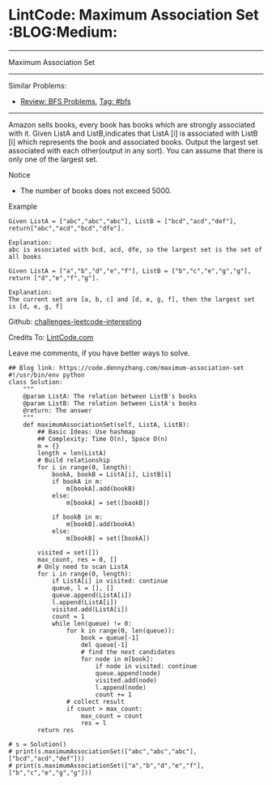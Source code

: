# LintCode: Maximum Association Set     :BLOG:Medium:


---

Maximum Association Set  

---

Similar Problems:  
-   [Review: BFS Problems](https://code.dennyzhang.com/review-bfs), [Tag: #bfs](https://code.dennyzhang.com/tag/bfs)

---

Amazon sells books, every book has books which are strongly associated with it. Given ListA and ListB,indicates that ListA [i] is associated with ListB [i] which represents the book and associated books. Output the largest set associated with each other(output in any sort). You can assume that there is only one of the largest set.  

Notice  
-   The number of books does not exceed 5000.

Example  

    Given ListA = ["abc","abc","abc"], ListB = ["bcd","acd","def"], return["abc","acd","bcd","dfe"].
    
    Explanation:
    abc is associated with bcd, acd, dfe, so the largest set is the set of all books

    Given ListA = ["a","b","d","e","f"], ListB = ["b","c","e","g","g"], return ["d","e","f","g"].
    
    Explanation:
    The current set are [a, b, c] and [d, e, g, f], then the largest set is [d, e, g, f]

Github: [challenges-leetcode-interesting](https://github.com/DennyZhang/challenges-leetcode-interesting/tree/master/maximum-association-set)  

Credits To: [LintCode.com](http://www.lintcode.com/en/problem/maximum-association-set/)  

Leave me comments, if you have better ways to solve.  

    ## Blog link: https://code.dennyzhang.com/maximum-association-set
    #!/usr/bin/env python
    class Solution:
        """
        @param ListA: The relation between ListB's books
        @param ListB: The relation between ListA's books
        @return: The answer
        """
        def maximumAssociationSet(self, ListA, ListB):
            ## Basic Ideas: Use hashmap
            ## Complexity: Time O(n), Space O(n)
            m = {}
            length = len(ListA)
            # Build relationship
            for i in range(0, length):
                bookA, bookB = ListA[i], ListB[i]
                if bookA in m:
                    m[bookA].add(bookB)
                else:
                    m[bookA] = set([bookB])
    
                if bookB in m:
                    m[bookB].add(bookA)
                else:
                    m[bookB] = set([bookA])
    
            visited = set([])
            max_count, res = 0, []
            # Only need to scan ListA
            for i in range(0, length):
                if ListA[i] in visited: continue
                queue, l = [], []
                queue.append(ListA[i])
                l.append(ListA[i])
                visited.add(ListA[i])
                count = 1
                while len(queue) != 0:
                    for k in range(0, len(queue)):
                        book = queue[-1]
                        del queue[-1]
                        # find the next candidates
                        for node in m[book]:
                            if node in visited: continue
                            queue.append(node)
                            visited.add(node)
                            l.append(node)
                            count += 1
                    # collect result
                    if count > max_count:
                        max_count = count
                        res = l
            return res
    
    # s = Solution()
    # print(s.maximumAssociationSet(["abc","abc","abc"], ["bcd","acd","def"]))
    # print(s.maximumAssociationSet(["a","b","d","e","f"], ["b","c","e","g","g"]))